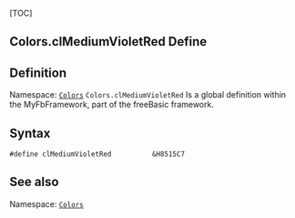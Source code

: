 [TOC]
## Colors.clMediumVioletRed Define

## Definition
Namespace: [`Colors`](Colors.md)
`Colors.clMediumVioletRed` Is a global definition within the MyFbFramework, part of the freeBasic framework.
## Syntax

```freeBasic
#define clMediumVioletRed          &H8515C7
```

## See also
Namespace: [`Colors`](Colors.md)
